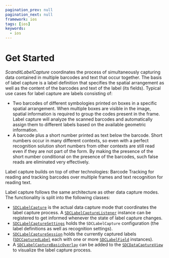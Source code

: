 ```yaml
---
pagination_prev: null
pagination_next: null
framework: ios
tags: [ios]
keywords:
  - ios
---
```


# Get Started

_ScanditLabelCapture_ coordinates the process of simultaneously capturing data contained in multiple barcodes and text that occur together. The basis of label capture is a label definition that specifies the spatial arrangement as well as the content of the barcodes and text of the label (its fields). Typical use cases for label capture are labels consisting of:

* Two barcodes of different symbologies printed on boxes in a specific spatial arrangement. When multiple boxes are visible in the image, spatial information is required to group the codes present in the frame. Label capture will analyze the scanned barcodes and automatically assign them to different labels based on the available geometric information.
* A barcode plus a short number printed as text below the barcode. Short numbers occur in many different contexts, so even with a perfect recognition solution short numbers from other contexts are still read even if they are not part of the form. By making the presence of the short number conditional on the presence of the barcodes, such false reads are eliminated very effectively.

Label capture builds on top of other technologies: Barcode Tracking for reading and tracking barcodes over multiple frames and text recognition for reading text.

Label capture follows the same architecture as other data capture modes. The functionality is split into the following classes:

* [`SDCLabelCapture`](https://docs.scandit.com/data-capture-sdk/ios/label-capture/api/label-capture.html#class-scandit.datacapture.label.LabelCapture) is the actual data capture mode that coordinates the label capture process. A [`SDCLabelCaptureListener`](https://docs.scandit.com/data-capture-sdk/ios/label-capture/api/label-capture-listener.html#interface-scandit.datacapture.label.ILabelCaptureListener) instance can be registered to get informed whenever the state of label capture changes.
* [`SDCLabelCaptureSettings`](https://docs.scandit.com/data-capture-sdk/ios/label-capture/api/label-capture-settings.html#class-scandit.datacapture.label.LabelCaptureSettings) holds the `SDCLabelCapture` configuration (the label definitions as well as recognition settings).
* [`SDCLabelCaptureSession`](https://docs.scandit.com/data-capture-sdk/ios/label-capture/api/label-capture-session.html#class-scandit.datacapture.label.LabelCaptureSession) holds the currently captured labels ([`SDCCapturedLabel`](https://docs.scandit.com/data-capture-sdk/ios/label-capture/api/captured-label.html#class-scandit.datacapture.label.CapturedLabel) each with one or more [`SDCLabelField`](https://docs.scandit.com/data-capture-sdk/ios/label-capture/api/label-field.html#class-scandit.datacapture.label.LabelField) instances).
* A [`SDCLabelCaptureBasicOverlay`](https://docs.scandit.com/data-capture-sdk/ios/label-capture/api/ui/label-capture-basic-overlay.html#class-scandit.datacapture.label.ui.LabelCaptureBasicOverlay) can be added to the [`SDCDataCaptureView`](https://docs.scandit.com/data-capture-sdk/ios/core/api/ui/data-capture-view.html#class-scandit.datacapture.core.ui.DataCaptureView) to visualize the label capture process.